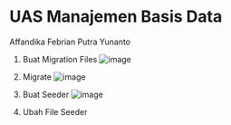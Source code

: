 # UAS Manajemen Basis Data
Affandika Febrian Putra Yunanto

1. Buat Migration Files
![image](https://github.com/030Affandika/UAS_MBD/assets/100705931/e5a22494-2c9f-4517-b394-aad0d6e06bbb)

2. Migrate
![image](https://github.com/030Affandika/UAS_MBD/assets/100705931/d675592a-04c9-4999-8994-b94cca511354)

3. Buat Seeder
![image](https://github.com/030Affandika/UAS_MBD/assets/100705931/73e56aa4-1aaa-4bbc-86d3-6a58ef02f8a4)

4. Ubah File Seeder

